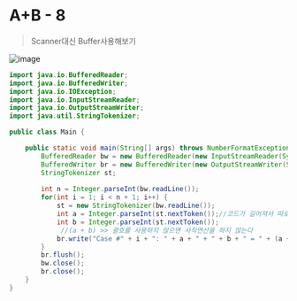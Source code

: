 # A+B - 8

> Scanner대신 Buffer사용해보기

![image](https://user-images.githubusercontent.com/60961649/131618594-c3b69a34-2615-4790-93c2-996484a98b01.png)



```java
import java.io.BufferedReader;
import java.io.BufferedWriter;
import java.io.IOException;
import java.io.InputStreamReader;
import java.io.OutputStreamWriter;
import java.util.StringTokenizer;

public class Main {

	public static void main(String[] args) throws NumberFormatException, IOException {
		BufferedReader bw = new BufferedReader(new InputStreamReader(System.in));
		BufferedWriter br = new BufferedWriter(new OutputStreamWriter(System.out));
		StringTokenizer st;
		
		int n = Integer.parseInt(bw.readLine());
		for(int i = 1; i < n + 1; i++) {
			st = new StringTokenizer(bw.readLine());
			int a = Integer.parseInt(st.nextToken());//코드가 길어져서 따로 변수에 저장
			int b = Integer.parseInt(st.nextToken());
             //(a + b) >> 괄호를 사용하지 않으면 사칙연산을 하지 않는다
			br.write("Case #" + i + ": " + a + " + " + b + " = " + (a + b) +"\n");
		}
		br.flush();
		bw.close();
		br.close();
	}
}
```

